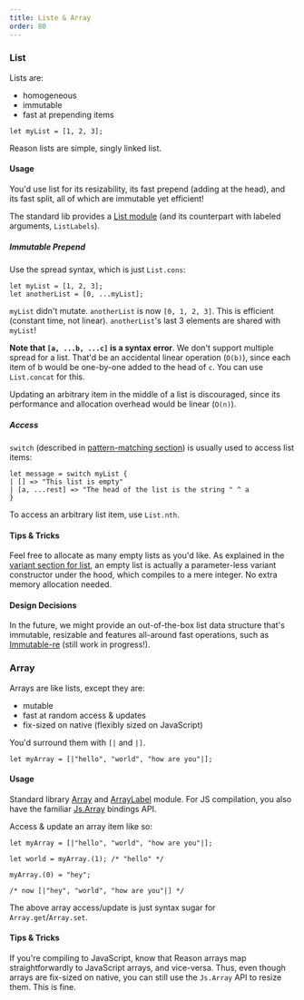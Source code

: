 ```yaml
---
title: Liste & Array
order: 80
---
```


### List

Lists are:

- homogeneous
- immutable
- fast at prepending items

```reason
let myList = [1, 2, 3];
```

Reason lists are simple, singly linked list.

#### Usage

You'd use list for its resizability, its fast prepend (adding at the head), and its fast split, all of which are immutable yet efficient!

The standard lib provides a [List module](/api/List.html) (and its counterpart with labeled arguments, `ListLabels`).

##### Immutable Prepend

Use the spread syntax, which is just `List.cons`:

```reason
let myList = [1, 2, 3];
let anotherList = [0, ...myList];
```

`myList` didn't mutate. `anotherList` is now `[0, 1, 2, 3]`. This is efficient (constant time, not linear). `anotherList`'s last 3 elements are shared with `myList`!

**Note that `[a, ...b, ...c]` is a syntax error**. We don't support multiple spread for a list. That'd be an accidental linear operation (`O(b)`), since each item of b would be one-by-one added to the head of `c`. You can use `List.concat` for this.

Updating an arbitrary item in the middle of a list is discouraged, since its performance and allocation overhead would be linear (`O(n)`).

##### Access

`switch` (described in [pattern-matching section](/guide/language/destructuring-pattern-matching)) is usually used to access list items:

```
let message = switch myList {
| [] => "This list is empty"
| [a, ...rest] => "The head of the list is the string " ^ a
}
```

To access an arbitrary list item, use `List.nth`.

#### Tips & Tricks

Feel free to allocate as many empty lists as you'd like. As explained in the [variant section for list](/guide/language/variant#list), an empty list is actually a parameter-less variant constructor under the hood, which compiles to a mere integer. No extra memory allocation needed.

#### Design Decisions

In the future, we might provide an out-of-the-box list data structure that's immutable, resizable and features all-around fast operations, such as [Immutable-re](https://github.com/facebookincubator/immutable-re) (still work in progress!).

### Array

Arrays are like lists, except they are:

- mutable
- fast at random access & updates
- fix-sized on native (flexibly sized on JavaScript)

You'd surround them with `[|` and `|]`.

```reason
let myArray = [|"hello", "world", "how are you"|];
```

#### Usage

Standard library [Array](/api/Array.html) and [ArrayLabel](/api/ArrayLabels.html) module. For JS compilation, you also have the familiar [Js.Array](https://bucklescript.github.io/bucklescript/api/Js.Array.html) bindings API.

Access & update an array item like so:

```reason
let myArray = [|"hello", "world", "how are you"|];

let world = myArray.(1); /* "hello" */

myArray.(0) = "hey";

/* now [|"hey", "world", "how are you"|] */
```

The above array access/update is just syntax sugar for `Array.get`/`Array.set`.

#### Tips & Tricks

If you're compiling to JavaScript, know that Reason arrays map straightforwardly to JavaScript arrays, and vice-versa. Thus, even though arrays are fix-sized on native, you can still use the `Js.Array` API to resize them. This is fine.
